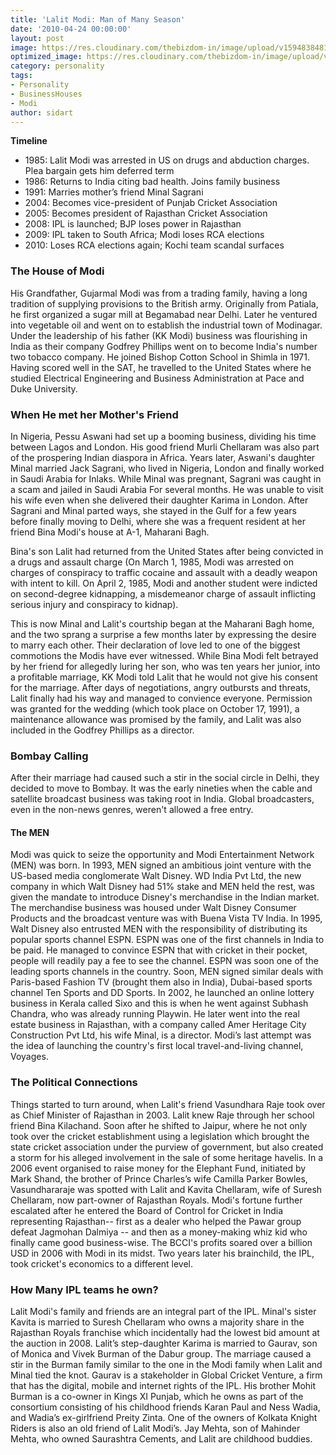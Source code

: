 ```yaml
---
title: 'Lalit Modi: Man of Many Season'
date: '2010-04-24 00:00:00'
layout: post
image: https://res.cloudinary.com/thebizdom-in/image/upload/v1594838481/Lalit_Modi_rzk9rf.png
optimized_image: https://res.cloudinary.com/thebizdom-in/image/upload/v1594838481/Lalit_Modi_rzk9rf.png
category: personality
tags:
- Personality
- BusinessHouses
- Modi
author: sidart
---
```


**Timeline**
* 1985: Lalit Modi was arrested in US on drugs and abduction charges. Plea bargain gets him deferred term
* 1986: Returns to India citing bad health. Joins family business
* 1991: Marries mother’s friend Minal Sagrani
* 2004: Becomes vice-president of Punjab Cricket Association
* 2005: Becomes president of Rajasthan Cricket Association
* 2008: IPL is launched; BJP loses power in Rajasthan
* 2009: IPL taken to South Africa; Modi loses RCA elections
* 2010: Loses RCA elections again; Kochi team scandal surfaces

### The House of Modi
His Grandfather, Gujarmal Modi was from a trading family, having a long tradition of supplying provisions to the British army. Originally from Patiala, he first organized a sugar mill at Begamabad near Delhi. Later he ventured into vegetable oil and went on to establish the industrial town of Modinagar.
Under the leadership of his father (KK Modi) business was flourishing in India as their company Godfrey Phillips went on to become India's number two tobacco company.
He joined Bishop Cotton School in Shimla in 1971. Having scored well in the SAT, he travelled to the United States where he studied Electrical Engineering and Business Administration at Pace and Duke University.

### When He met her Mother's Friend 
In Nigeria, Pessu Aswani had set up a booming business, dividing his time between Lagos and London. His good friend Murli Chellaram was also part of the prospering Indian diaspora in Africa. Years later, Aswani's daughter Minal married Jack Sagrani, who lived in Nigeria, London and finally worked in Saudi Arabia for Inlaks. While Minal was pregnant, Sagrani was caught in a scam and jailed in Saudi Arabia For several months. He was unable to visit his wife even when she delivered their daughter Karima in London. After Sagrani and Minal parted ways, she stayed in the Gulf for a few years before finally moving to Delhi, where she was a frequent resident at her friend Bina Modi's house at A-1, Maharani Bagh. 

Bina's son Lalit had returned from the United States after being convicted in a drugs and assault charge (On March 1, 1985, Modi was arrested on charges of conspiracy to traffic cocaine and assault with a deadly weapon with intent to kill. On April 2, 1985, Modi and another student were indicted on second-degree kidnapping, a misdemeanor charge of assault inflicting serious injury and conspiracy to kidnap).

This is now Minal and Lalit's courtship began at the Maharani Bagh home, and the two sprang a surprise a few months later by expressing the desire to marry each other. Their declaration of love led to one of the biggest commotions the Modis have ever witnessed. While Bina Modi felt betrayed by her friend for allegedly luring her son, who was ten years her junior, into a profitable marriage, KK Modi told Lalit that he would not give his consent for the marriage.
After days of negotiations, angry outbursts and threats, Lalit finally had his way and managed to convience everyone. Permission was granted for the wedding (which took place on October 17, 1991), a maintenance allowance was promised by the family, and Lalit was also included in the Godfrey Phillips as a director.

### Bombay Calling
After their marriage had caused such a stir in the social circle in Delhi, they decided to move to Bombay.
It was the early nineties when the cable and satellite broadcast business was taking root in India. Global broadcasters, even in the non-news genres, weren't allowed a free entry. 
#### The MEN
Modi was quick to seize the opportunity and Modi Entertainment Network (MEN) was born. In 1993, MEN signed an ambitious joint venture with the US-based media conglomerate Walt Disney. WD India Pvt Ltd, the new company in which Walt Disney had 51% stake and MEN held the rest, was given the mandate to introduce Disney's merchandise in the Indian market. The merchandise business was housed under Walt Disney Consumer Products and the broadcast venture was with Buena Vista TV India.
In 1995, Walt Disney also entrusted MEN with the responsibility of distributing its popular sports channel ESPN. ESPN was one of the first channels in India to be paid. He managed to convince ESPN that with cricket in their pocket, people will readily pay a fee to see the channel. ESPN was soon one of the leading sports channels in the country. Soon, MEN signed similar deals with Paris-based Fashion TV (brought them also in India), Dubai-based sports channel Ten Sports and DD Sports.
In 2002, he launched an online lottery business in Kerala called Sixo and this is when he went against Subhash Chandra, who was already running Playwin. He later went into the real estate business in Rajasthan, with a company called Amer Heritage City Construction Pvt Ltd, his wife Minal, is a director. Modi’s last attempt was the idea of launching the country's first local travel-and-living channel, Voyages.


### The Political Connections
Things started to turn around, when Lalit's friend Vasundhara Raje took over as Chief Minister of Rajasthan in 2003. Lalit knew Raje through her school friend Bina Kilachand. Soon after he shifted to Jaipur, where he not only took over the cricket establishment using a legislation which brought the state cricket association under the purview of government, but also created a storm for his alleged involvement in the sale of some heritage havelis. In a 2006 event organised to raise money for the Elephant Fund, initiated by Mark Shand, the brother of Prince Charles’s wife Camilla Parker Bowles, Vasundhararaje was spotted with Lalit and Kavita Chellaram, wife of Suresh Chellaram, now part-owner of Rajasthan Royals.
Modi's fortune further escalated after he entered the Board of Control for Cricket in India representing Rajasthan-- first as a dealer who helped the Pawar group defeat Jagmohan Dalmiya -- and then as a money-making whiz kid who finally came good business-wise. The BCCI's profits soared over a billion USD in 2006 with Modi in its midst. Two years later his brainchild, the IPL, took cricket's economics to a different level.


### How Many IPL teams he own?
Lalit Modi's family and friends are an integral part of the IPL. Minal's sister Kavita is married to Suresh Chellaram who owns a majority share in the Rajasthan Royals franchise which incidentally had the lowest bid amount at the auction in 2008.
Lalit’s step-daughter Karima is married to Gaurav, son of Monica and Vivek Burman of the Dabur group. The marriage caused a stir in the Burman family similar to the one in the Modi family when Lalit and Minal tied the knot. Gaurav is a stakeholder in Global Cricket Venture, a firm that has the digital, mobile and internet rights of the IPL. His brother Mohit Burman is a co-owner in Kings XI Punjab, which he owns as part of the consortium consisting of his childhood friends Karan Paul and Ness Wadia, and Wadia’s ex-girlfriend Preity Zinta.
One of the owners of Kolkata Knight Riders is also an old friend of Lalit Modi’s. Jay Mehta, son of Mahinder Mehta, who owned Saurashtra Cements, and Lalit are childhood buddies.
